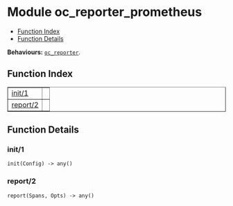 

# Module oc_reporter_prometheus #
* [Function Index](#index)
* [Function Details](#functions)

__Behaviours:__ [`oc_reporter`](oc_reporter.md).

<a name="index"></a>

## Function Index ##


<table width="100%" border="1" cellspacing="0" cellpadding="2" summary="function index"><tr><td valign="top"><a href="#init-1">init/1</a></td><td></td></tr><tr><td valign="top"><a href="#report-2">report/2</a></td><td></td></tr></table>


<a name="functions"></a>

## Function Details ##

<a name="init-1"></a>

### init/1 ###

`init(Config) -> any()`

<a name="report-2"></a>

### report/2 ###

`report(Spans, Opts) -> any()`

